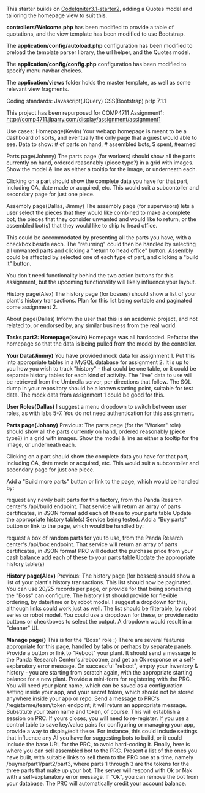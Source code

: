 This starter builds on [CodeIgniter3.1-starter2](https://github.com/jedi-academy/CodeIgniter3.1-starter2),
adding a Quotes model and tailoring the homepage view to suit this.

**controllers/Welcome.php** has been modified to provide a table of quotations,
and the view template has been modified to use Bootstrap.

The **application/config/autoload.php** configuration has been modified
to preload the template parser library, the url helper, and the Quotes model.

The **application/config/config.php** configuration has been modified
to specify menu navbar choices.

The **application/views** folder holds the master template, as well as some relevant view
fragments.

Coding standards:
Javascript(JQuery)
CSS(Bootstrap)
pHp 7.1.1

This project has been repurposed for COMP4711 Assignment1:
http://comp4711.jlparry.com/display/assignment/assignment1

Use cases:
Homepage(Kevin)
Your webapp homepage is meant to be a dashboard of sorts, and eventually the only page that a guest would able to see.
Data to show: # of parts on hand, # assembled bots, $ spent, #earned

Parts page(Johnny)
The parts page (for workers) should show all the parts currently on hand, ordered reasonably (piece type?) in a grid with images. Show the model & line as either a tooltip for the image, or underneath each.

Clicking on a part should show the complete data you have for that part, including CA, date made or acquired, etc. This would suit a subcontoller and secondary page for just one piece.

Assembly page(Dallas, Jimmy)
The assembly page (for supervisors) lets a user select the pieces that they would like combined to make a complete bot, the pieces that they consider unwanted and would like to return, or the assembled bot(s) that they would like to ship to head office.

This could be accommodated by presenting all the parts you have, with a checkbox beside each. The "returning" could then be handled by selecting all unwanted parts and clicking a "return to head office" button. Assembly could be affected by selected one of each type of part, and clicking a "build it" button.

You don't need functionality behind the two action buttons for this assignment, but the upcoming functionality will likely influence your layout.

History page(Alex)
The history page (for bosses) should show a list of your plant's history transactions. Plan for this list being sortable and paginated come assignment 2.

About page(Dallas)
Inform the user that this is an academic project, and not related to, or endorsed by, any similar business from the real world.

**Tasks part2:**
**Homepage(kevin)**
Homepage was all hardcoded. Refactor the homepage so that the data is being pulled from the model by the controller.

**Your Data(Jimmy)**
You have provided mock data for assignment 1. Put this into appropriate tables in a MySQL database for assignment 2.
It is up to you how you wish to track "history" - that could be one table, or it could be separate history tables for each kind of activity.
The "live" data to use will be retrieved from the Umbrella server, per directions that follow.
The SQL dump in your repository should be a known starting point, suitable for test data. The mock data from assignment 1 could be good for this.

**User Roles(Dallas)**
I suggest a menu dropdown to switch between user roles, as with labs 5-7.
You do not need authentication for this assignment.

**Parts page(Johnny)**
Previous: The parts page (for the "Worker" role) should show all the parts currently on hand, ordered reasonably (piece type?) in a grid with images. Show the model & line as either a tooltip for the image, or underneath each.

Clicking on a part should show the complete data you have for that part, including CA, date made or acquired, etc. This would suit a subcontoller and secondary page for just one piece.

Add a "Build more parts" button or link to the page, which would be handled by:

request any newly built parts for this factory, from the Panda Resarch center's /api/build endpoint. That service will return an array of parts certificates, in JSON format
add each of these to your parts table
Update the appropriate history table(s)
Service being tested.
Add a "Buy parts" button or link to the page, which would be handled by:

request a box of random parts for you to use, from the Panda Resarch center's /api/box endpoint. That service will return an array of parts certificates, in JSON format
PRC will deduct the purchase price from your cash balance
add each of these to your parts table
Update the appropriate history table(s)

**History page(Alex)**
Previous: The history page (for bosses) should show a list of your plant's history transactions.
This list should now be paginated. You can use 20/25 records per page, or provide for that being something the "Boss" can configure.
The history list should provide for flexible ordering, by date/time or by robot model. I suggest a dropdown for this, although links could work just as well.
The list should be filterable, by robot series or robot model. You could use a dropdown for these, or provide radio buttons or checkboxes to select the output. A dropdown would result in a "cleaner" UI.

**Manage page()**
This is for the "Boss" role :)
There are several features appropriate for this page, handled by tabs or perhaps by separate panels:
Provide a button or link to "Reboot" your plant. It should send a message to the Panda Research Center's /rebootme, and get an Ok response or a self-explanatory error message. On successful "reboot", empty your inventory & history - you are starting from scratch again, with the appropriate starting balance for a new plant.
Provide a mini-form for registering with the PRC. You will need your plant name, which can be saved as a configuration setting inside your app, and your secret token, which should not be stored anywhere inside your app or repo. Send a message to PRC's /registerme/team/token endpoint; it will return an appropriate message. Substitute your team name and token, of course.
This will establish a session on PRC. If yours closes, you will need to re-register.
If you use a control table to save key/value pairs for configuring or managing your app, provide a way to display/edit these. For instance, this could include settings that influence any AI you have for suggesting bots to build, or it could include the base URL for the PRC, to avoid hard-coding it.
Finally, here is where you can sell assembled bot to the PRC. Present a list of the ones you have built, with suitable links to sell them to the PRC one at a time, namely /buyme/part1/part2/part3, where parts 1 through 3 are the tokens for the three parts that make up your bot. The server will respond with Ok or Nak with a self-explanatory error message. If "Ok", you can remove the bot from your database. The PRC will automatically credit your account balance.